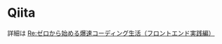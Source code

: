 # Qiita
詳細は
[Re:ゼロから始める爆速コーディング生活（フロントエンド実践編）](http://qiita.com/teradonburi/items/6c9bf156418faa153036)
